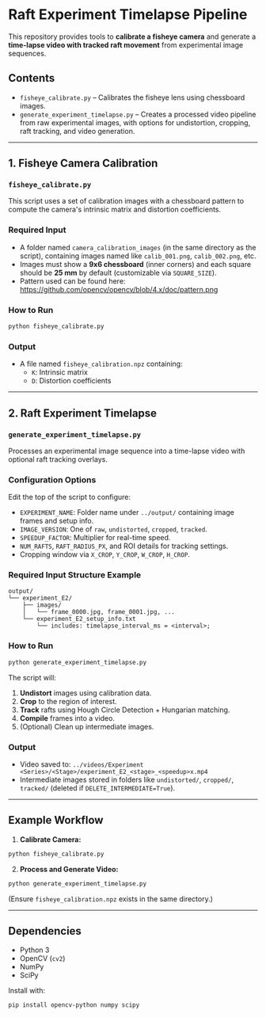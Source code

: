 # Raft Experiment Timelapse Pipeline

This repository provides tools to **calibrate a fisheye camera** and generate a **time-lapse video with tracked raft movement** from experimental image sequences.

## Contents

- `fisheye_calibrate.py` – Calibrates the fisheye lens using chessboard images.
- `generate_experiment_timelapse.py` – Creates a processed video pipeline from raw experimental images, with options for undistortion, cropping, raft tracking, and video generation.

---

## 1. Fisheye Camera Calibration

### `fisheye_calibrate.py`

This script uses a set of calibration images with a chessboard pattern to compute the camera's intrinsic matrix and distortion coefficients.

### Required Input

- A folder named `camera_calibration_images` (in the same directory as the script), containing images named like `calib_001.png`, `calib_002.png`, etc.
- Images must show a **9x6 chessboard** (inner corners) and each square should be **25 mm** by default (customizable via `SQUARE_SIZE`).
- Pattern used can be found here: https://github.com/opencv/opencv/blob/4.x/doc/pattern.png

### How to Run

```bash
python fisheye_calibrate.py
```

### Output

- A file named `fisheye_calibration.npz` containing:
  - `K`: Intrinsic matrix
  - `D`: Distortion coefficients

---

## 2. Raft Experiment Timelapse

### `generate_experiment_timelapse.py`

Processes an experimental image sequence into a time-lapse video with optional raft tracking overlays.

### Configuration Options

Edit the top of the script to configure:
- `EXPERIMENT_NAME`: Folder name under `../output/` containing image frames and setup info.
- `IMAGE_VERSION`: One of `raw`, `undistorted`, `cropped`, `tracked`.
- `SPEEDUP_FACTOR`: Multiplier for real-time speed.
- `NUM_RAFTS`, `RAFT_RADIUS_PX`, and ROI details for tracking settings.
- Cropping window via `X_CROP`, `Y_CROP`, `W_CROP`, `H_CROP`.

### Required Input Structure Example

```
output/
└── experiment_E2/
    ├── images/
    │   └── frame_0000.jpg, frame_0001.jpg, ...
    └── experiment_E2_setup_info.txt
        └── includes: timelapse_interval_ms = <interval>;
```

### How to Run

```bash
python generate_experiment_timelapse.py
```

The script will:
1. **Undistort** images using calibration data.
2. **Crop** to the region of interest.
3. **Track** rafts using Hough Circle Detection + Hungarian matching.
4. **Compile** frames into a video.
5. (Optional) Clean up intermediate images.

### Output

- Video saved to: `../videos/Experiment <Series>/<Stage>/experiment_E2_<stage>_<speedup>x.mp4`
- Intermediate images stored in folders like `undistorted/`, `cropped/`, `tracked/` (deleted if `DELETE_INTERMEDIATE=True`).

---

## Example Workflow

1. **Calibrate Camera:**

```bash
python fisheye_calibrate.py
```

2. **Process and Generate Video:**

```bash
python generate_experiment_timelapse.py
```

(Ensure `fisheye_calibration.npz` exists in the same directory.)

---

## Dependencies

- Python 3
- OpenCV (`cv2`)
- NumPy
- SciPy

Install with:

```bash
pip install opencv-python numpy scipy
```
